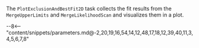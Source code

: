 The `PlotExclusionAndBestFit2D` task collects the fit results from the `MergeUpperLimits` and `MergeLikelihoodScan` and visualizes them in a plot.

<div class="dhi_parameter_table">

--8<-- "content/snippets/parameters.md@-2,20,19,16,54,14,12,48,17,18,12,39,40,11,3,4,5,6,7,8"

</div>
